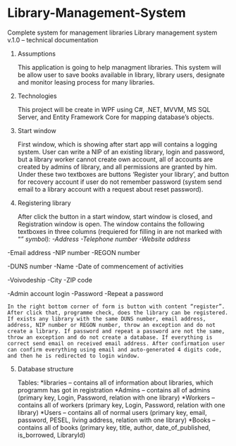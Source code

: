 # Library-Management-System
Complete system for management libraries
Library management system v.1.0 – technical documentation

1. Assumptions

	This application is going to help managment libraries. This system will be allow user to save books available in library, library users, designate and monitor leasing process for many libraries.

2. Technologies

	This project will be create in WPF using C#, .NET, MVVM, MS SQL Server, and Entity Framework Core for mapping database’s objects.

3. Start window

	First window, which is showing after start app will contains a logging system. User can write a NIP of an existing library, login and password, but a library worker cannot create own account, all of accounts are created by admins of library, and all permissions are granted by him. Under these two textboxes are buttons ‘Register your library’, and button for recovery account if user do not remember password (system send email to a library account with a request about reset password).

4. Registering library

	After click the button in a start window, start window is closed, and Registration window is open. The window contains the following textboxes in three columns (requiered for filling in are not marked with “*” symbol):
-Address
-Telephone number
-Website address*

-Email address
-NIP number
-REGON number

-DUNS number
-Name
-Date of commencement of activities

-Voivodeship
-City
-ZIP code

-Admin account login
-Password
-Repeat a password

	In the right bottom corner of form is button with content “register”. After click that, programme check, does the library can be registered. If exists any library with the same DUNS number, email address, address, NIP number or REGON number, throw an exception and do not create a library. If password and repeat a password are not the same, throw an exception and do not create a database. If everything is correct send email on received email address. After confirmation user can confirm everything using email and auto-generated 4 digits code, and then he is redirected to login window.

5. Database structure

	Tables:
*libraries – contains all of information about libraries, which programm has got in registration
*Admins – contains all of admins (primary key, Login, Password, relation with one library)
*Workers – contains all of workers (primary key, Login, Password, relation with one library)
*Users – contains all of normal users (primary key, email, password, PESEL, living address, relation with one library)
*Books – contains all of books (primary key, title, author, date_of_published, is_borrowed, LibraryId)
